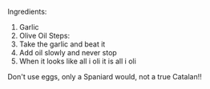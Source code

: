 Ingredients:
1) Garlic
2) Olive Oil
Steps:
1) Take the garlic and beat it
2) Add oil slowly and never stop
3) When it looks like all i oli it is all i oli

Don't use eggs, only a Spaniard would, not a true Catalan!!
